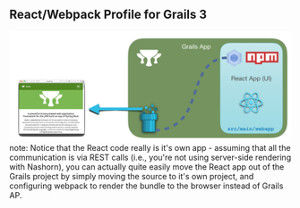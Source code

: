 ##  React/Webpack Profile for Grails 3

![Profile structure](img/webpack-profile.png)
note:
    Notice that the React code really is it's own app - assuming that all the communication is via REST calls (i.e., you're not using server-side rendering with Nashorn), you can actually quite easily move the React app out of the Grails project by simply moving the source to it's own project, and configuring webpack to render the bundle to the browser instead of Grails AP.
